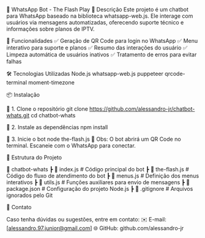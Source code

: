 📢 WhatsApp Bot - The Flash Play
📌 Descrição
Este projeto é um chatbot para WhatsApp baseado na biblioteca whatsapp-web.js. Ele interage com usuários via mensagens automatizadas, oferecendo suporte técnico e informações sobre planos de IPTV.

🚀 Funcionalidades
✅ Geração de QR Code para login no WhatsApp
✅ Menu interativo para suporte e planos
✅ Resumo das interações do usuário
✅ Limpeza automática de usuários inativos
✅ Tratamento de erros para evitar falhas

🛠️ Tecnologias Utilizadas
Node.js
whatsapp-web.js
puppeteer
qrcode-terminal
moment-timezone

📦 Instalação

🔹 1. Clone o repositório
git clone https://github.com/alessandro-jr/chatbot-whats.git
cd chatbot-whats

🔹 2. Instale as dependências
npm install

🔹 3. Inicie o bot
node the-flash.js
📌 Obs: O bot abrirá um QR Code no terminal. Escaneie com o WhatsApp para conectar.

📖 Estrutura do Projeto

📂 chatbot-whats
 ┣ 📜 index.js             # Código principal do bot
 ┣ 📜 the-flash.js         # Código do fluxo de atendimento do bot
 ┣ 📜 menus.js             # Definição dos menus interativos
 ┣ 📜 utils.js             # Funções auxiliares para envio de mensagens
 ┣ 📜 package.json         # Configuração do projeto Node.js
 ┣ 📜 .gitignore           # Arquivos ignorados pelo Git

📧 Contato

Caso tenha dúvidas ou sugestões, entre em contato:
✉️ E-mail: [alessandro.97.junior@gmail.com]
🌐 GitHub: github.com/alessandro-jr